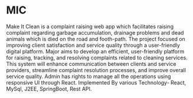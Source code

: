 # MIC
Make It Clean is a complaint raising web app which facilitates raising complaint regarding garbage accumulation,
drainage problems and dead animals which is died on the road and footh-path. The project focused on improving client
satisfaction and service quality through a user-friendly digital platform.
Major aims to develop an efficient, user-friendly platform for raising, tracking, and resolving complaints related to
cleaning services. This system will enhance communication between clients and service providers, streamline complaint 
resolution processes, and improve overall service quality.
Admin has rights to manage all the operations using responsive UI through React. Implemented By various 
Technology- React, MySql, J2EE, SpringBoot, Rest API.
